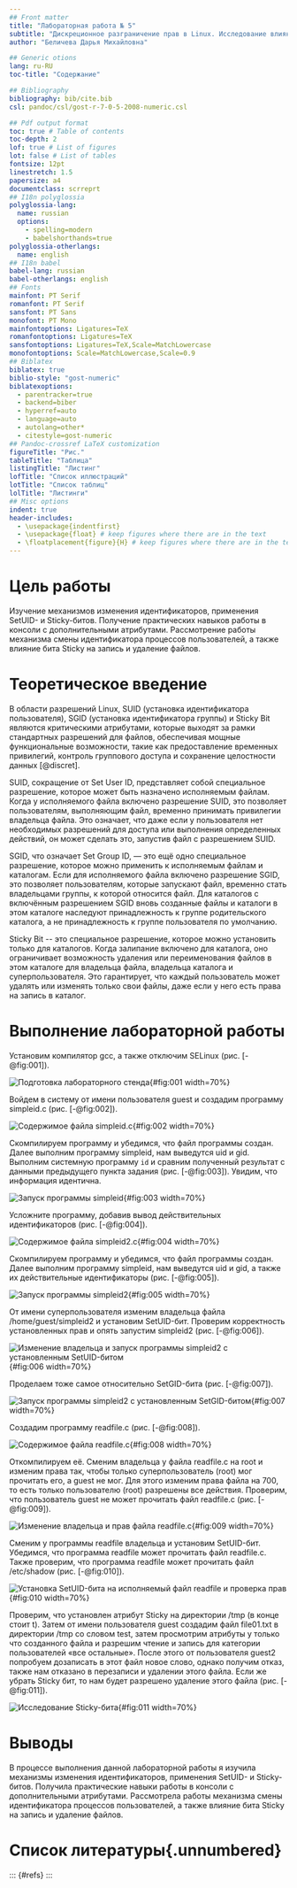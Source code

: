 ```yaml
---
## Front matter
title: "Лабораторная работа № 5"
subtitle: "Дискреционное разграничение прав в Linux. Исследование влияния дополнительных атрибутов"
author: "Беличева Дарья Михайловна"

## Generic otions
lang: ru-RU
toc-title: "Содержание"

## Bibliography
bibliography: bib/cite.bib
csl: pandoc/csl/gost-r-7-0-5-2008-numeric.csl

## Pdf output format
toc: true # Table of contents
toc-depth: 2
lof: true # List of figures
lot: false # List of tables
fontsize: 12pt
linestretch: 1.5
papersize: a4
documentclass: scrreprt
## I18n polyglossia
polyglossia-lang:
  name: russian
  options:
	- spelling=modern
	- babelshorthands=true
polyglossia-otherlangs:
  name: english
## I18n babel
babel-lang: russian
babel-otherlangs: english
## Fonts
mainfont: PT Serif
romanfont: PT Serif
sansfont: PT Sans
monofont: PT Mono
mainfontoptions: Ligatures=TeX
romanfontoptions: Ligatures=TeX
sansfontoptions: Ligatures=TeX,Scale=MatchLowercase
monofontoptions: Scale=MatchLowercase,Scale=0.9
## Biblatex
biblatex: true
biblio-style: "gost-numeric"
biblatexoptions:
  - parentracker=true
  - backend=biber
  - hyperref=auto
  - language=auto
  - autolang=other*
  - citestyle=gost-numeric
## Pandoc-crossref LaTeX customization
figureTitle: "Рис."
tableTitle: "Таблица"
listingTitle: "Листинг"
lofTitle: "Список иллюстраций"
lotTitle: "Список таблиц"
lolTitle: "Листинги"
## Misc options
indent: true
header-includes:
  - \usepackage{indentfirst}
  - \usepackage{float} # keep figures where there are in the text
  - \floatplacement{figure}{H} # keep figures where there are in the text
---
```


# Цель работы

Изучение механизмов изменения идентификаторов, применения
SetUID- и Sticky-битов. Получение практических навыков работы в консоли с дополнительными атрибутами. Рассмотрение работы механизма
смены идентификатора процессов пользователей, а также влияние бита
Sticky на запись и удаление файлов.

# Теоретическое введение

В области разрешений Linux, SUID (установка идентификатора пользователя), SGID (установка идентификатора группы) и Sticky Bit являются критическими атрибутами, которые выходят за рамки стандартных разрешений для файлов, обеспечивая мощные функциональные возможности, такие как предоставление временных привилегий, контроль группового доступа и сохранение целостности данных [@discret].

SUID, сокращение от Set User ID, представляет собой специальное разрешение, которое может быть назначено исполняемым файлам. Когда у исполняемого файла включено разрешение SUID, это позволяет пользователям, выполняющим файл, временно принимать привилегии владельца файла. Это означает, что даже если у пользователя нет необходимых разрешений для доступа или выполнения определенных действий, он может сделать это, запустив файл с разрешением SUID.

SGID, что означает Set Group ID, — это ещё одно специальное разрешение, которое можно применить к исполняемым файлам и каталогам. Если для исполняемого файла включено разрешение SGID, это позволяет пользователям, которые запускают файл, временно стать владельцами группы, к которой относится файл. Для каталогов с включённым разрешением SGID вновь созданные файлы и каталоги в этом каталоге наследуют принадлежность к группе родительского каталога, а не принадлежность к группе пользователя по умолчанию.

Sticky Bit -- это специальное разрешение, которое можно установить только для каталогов. Когда залипание включено для каталога, оно ограничивает возможность удаления или переименования файлов в этом каталоге для владельца файла, владельца каталога и суперпользователя. Это гарантирует, что каждый пользователь может удалять или изменять только свои файлы, даже если у него есть права на запись в каталог.

# Выполнение лабораторной работы

Установим компилятор gcc, а также отключим SELinux (рис. [-@fig:001]).

![Подготовка лабораторного стенда](image/1.png){#fig:001 width=70%}

Войдем в систему от имени пользователя guest и создадим программу simpleid.c (рис. [-@fig:002]).

![Содержимое файла simpleid.c](image/2.png){#fig:002 width=70%}

Скомпилируем программу и убедимся, что файл программы создан. Далее выполним программу simpleid, нам выведутся uid и gid. Выполним системную программу `id` и сравним полученный результат с данными предыдущего пункта
задания (рис. [-@fig:003]). Увидим, что информация идентична.

![Запуск программы simpleid](image/3.png){#fig:003 width=70%}

Усложните программу, добавив вывод действительных идентификаторов (рис. [-@fig:004]).

![Содержимое файла simpleid2.c](image/4.png){#fig:004 width=70%}

Скомпилируем программу и убедимся, что файл программы создан. Далее выполним программу simpleid, нам выведутся uid и gid, а также их действительные идентификаторы (рис. [-@fig:005]).

![Запуск программы simpleid2](image/5.png){#fig:005 width=70%}

От имени суперпользователя изменим владельца файла /home/guest/simpleid2 и установим SetUID-бит. Проверим корректность установленных прав и опять запустим simpleid2 (рис. [-@fig:006]).

![Изменение владельца и запуск программы simpleid2 с установленным SetUID-битом](image/6.png){#fig:006 width=70%}

Проделаем тоже самое относительно SetGID-бита (рис. [-@fig:007]).

![Запуск программы simpleid2 с установленным SetGID-битом](image/7.png){#fig:007 width=70%}

Создадим программу readfile.c (рис. [-@fig:008]).

![Содержимое файла readfile.c](image/8.png){#fig:008 width=70%}

Откомпилируем её. Сменим владельца у файла readfile.c на root и изменим права так, чтобы только суперпользователь (root) мог прочитать его, a guest не мог. Для этого изменим права файла на 700, то есть только пользователю (root) разрешены все действия. Проверим, что пользователь guest не может прочитать файл readfile.c (рис. [-@fig:009]).

![Изменение владельца и прав файла readfile.c](image/9.png){#fig:009 width=70%}

Сменим у программы readfile владельца и установим SetUID-бит. Убедимся, что программа readfile может прочитать файл readfile.c. Также проверим, что программа readfile может прочитать файл /etc/shadow (рис. [-@fig:010]).

![Установка SetUID-бита на исполняемый файл readfile и проверка прав](image/10.png){#fig:010 width=70%}

Проверим, что установлен атрибут Sticky на директории /tmp (в конце стоит t). Затем от имени пользователя guest создадим файл file01.txt в директории /tmp со словом test, затем просмотрим атрибуты у только что созданного файла и разрешим чтение и запись для категории пользователей «все остальные». После этого от пользователя guest2 попробуем дозаписать в этот файл новое слово, однако получим отказ, также нам отказано в перезаписи и удалении этого файла. Если же убрать Sticky бит, то нам будет разрешено удаление этого файла (рис. [-@fig:011]).

![Исследование Sticky-бита](image/11.png){#fig:011 width=70%}

# Выводы

В процессе выполнения данной лабораторной работы я изучила механизмы изменения идентификаторов, применения
SetUID- и Sticky-битов. Получила практические навыки работы в консоли с дополнительными атрибутами. Рассмотрела работы механизма
смены идентификатора процессов пользователей, а также влияние бита
Sticky на запись и удаление файлов.

# Список литературы{.unnumbered}

::: {#refs}
:::
